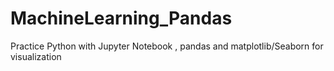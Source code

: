# MachineLearning_Pandas
Practice Python with Jupyter Notebook , pandas and  matplotlib/Seaborn for visualization




